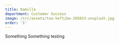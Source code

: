 ```yaml
---
title: Kamilla
department: Customer Success
image: /src/assets/toa-heftiba-295033-unsplash.jpg
order: '1'
---
```

Something Something testing
